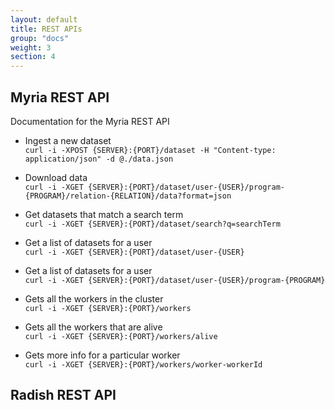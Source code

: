 ```yaml
---
layout: default
title: REST APIs
group: "docs"
weight: 3
section: 4
---
```


## Myria REST API

Documentation for the Myria REST API 

* Ingest a new dataset <br>
```curl -i -XPOST {SERVER}:{PORT}/dataset -H "Content-type: application/json" -d @./data.json```

* Download data <br>
```curl -i -XGET {SERVER}:{PORT}/dataset/user-{USER}/program-{PROGRAM}/relation-{RELATION}/data?format=json```

* Get datasets that match a search term <br>
```curl -i -XGET {SERVER}:{PORT}/dataset/search?q=searchTerm```

* Get a list of datasets for a user <br>
```curl -i -XGET {SERVER}:{PORT}/dataset/user-{USER}```

* Get a list of datasets for a user <br>
```curl -i -XGET {SERVER}:{PORT}/dataset/user-{USER}/program-{PROGRAM}```

* Gets all the workers in the cluster <br>
```curl -i -XGET {SERVER}:{PORT}/workers```

* Gets all the workers that are alive <br>
```curl -i -XGET {SERVER}:{PORT}/workers/alive```

* Gets more info for a particular worker <br>
```curl -i -XGET {SERVER}:{PORT}/workers/worker-workerId```

## Radish REST API 

